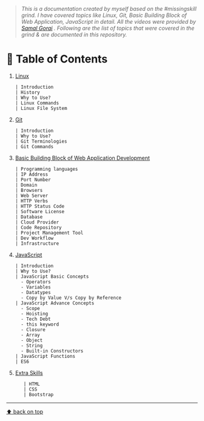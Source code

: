> _This is a documentation created by myself based on the #missingskill grind. I have covered topics like Linux, Git, Basic Building Block of Web Application, JavaScript in detail. All the videos were provided by [Samal Gorai](https://twitter.com/samalgorai?ref_src=twsrc%5Egoogle%7Ctwcamp%5Eserp%7Ctwgr%5Eauthor "Twitter Profile") . Following are the list of topics that were covered in the grind & are documented in this repository._

# 📌 **Table of Contents**

1. [Linux](https://github.com/rajeshrideshmukh/missingskill-learning/blob/master/linux/linux.md "Go to Linux documentation")

   ```
   | Introduction
   | History
   | Why to Use?
   | Linux Commands
   | Linux File System
   ```

2. [Git](https://github.com/rajeshrideshmukh/missingskill-learning/blob/master/git/git.md "Go to Git documentation")
   ```
   | Introduction
   | Why to Use?
   | Git Terminologies
   | Git Commands
   ```
3. [Basic Building Block of Web Application Development](https://github.com/rajeshrideshmukh/missingskill-learning/blob/master/bbbwad/basic-building-block.md "Go to the documentation")

   ```
   | Programming languages
   | IP Address
   | Port Number
   | Domain
   | Browsers
   | Web Server
   | HTTP Verbs
   | HTTP Status Code
   | Software License
   | Database
   | Cloud Provider
   | Code Repository
   | Project Management Tool
   | Dev Workflow
   | Infrastructure
   ```

4. [JavaScript](https://github.com/rajeshrideshmukh/missingskill-learning/blob/master/javascript)
   ```
   | Introduction
   | Why to Use?
   | JavaScript Basic Concepts
     - Operators
     - Variables
     - Datatypes
     - Copy by Value V/s Copy by Reference
   | JavaScript Advance Concepts
     - Scope
     - Hoisting
     - Tech Debt
     - this keyword
     - Closure
     - Array
     - Object
     - String
     - Built-in Constructors
   | JavaScript Functions
   | ES6
   ```
5. [Extra Skills](https://github.com/rajeshrideshmukh/missingskill-learning/blob/master/extra-skills/extra-skills.md "Go to Extra skills documentation")
   ```
      | HTML
      | CSS
      | Bootstrap
   ```
---

[⬆️ back on top](#)
